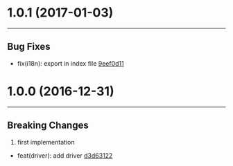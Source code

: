 # 1.0.1 (2017-01-03)
---

## Bug Fixes

- fix(i18n): export in index file [9eef0d11](https://github.com/motorcyclejs/motorcyclejs/commits/9eef0d11d7805e5686f0120c4b00543651cdbccb)

# 1.0.0 (2016-12-31)
---

## Breaking Changes

1. first implementation
  - feat(driver): add driver [d3d63122](https://github.com/motorcyclejs/motorcyclejs/commits/d3d631226420cae25458a8c072cc49711e498c4a)


